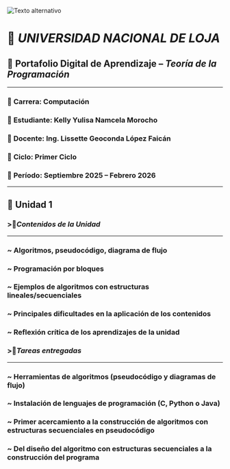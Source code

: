 ![Texto alternativo](https://joinforwater.ngo/wp-content/uploads/2022/05/logo-unl-HC-01-e1651758359420.png)     
# 🌿 _UNIVERSIDAD NACIONAL DE LOJA_

## 🌺 Portafolio Digital de Aprendizaje – *Teoría de la Programación*  

---

### 🌼 **Carrera:** Computación  
### 🪻 **Estudiante:** Kelly Yulisa Namcela Morocho  
### 🌼 **Docente:** Ing. Lissette Geoconda López Faicán  
### 🪻 **Ciclo:** Primer Ciclo  
### 🌼 **Período:** Septiembre 2025 – Febrero 2026  

---

## 🍃 Unidad 1 



### >🌷***Contenidos de la Unidad***
---

### ~ **Algoritmos, pseudocódigo, diagrama de flujo**

### ~ **Programación por bloques**

### ~ **Ejemplos de algoritmos con estructuras lineales/secuenciales** 

### ~ **Principales dificultades en la aplicación de los contenidos** 

### ~ **Reflexión crítica de los aprendizajes de la unidad** 


### >🌷***Tareas entregadas***
---

### ~ **Herramientas de algoritmos (pseudocódigo y diagramas de flujo)**

### ~ **Instalación de lenguajes de programación (C, Python o Java)**

### ~ **Primer acercamiento a la construcción de algoritmos con estructuras secuenciales en pseudocódigo**

### ~ **Del diseño del algoritmo con estructuras secuenciales a la construcción del programa**  












